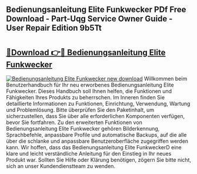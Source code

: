 ## Bedienungsanleitung Elite Funkwecker PDf Free Download - Part-Uqg Service Owner Guide - User Repair Edition 9b5Tt

# <h2><a href="http://df61vb.blite.top/?on=Bedienungsanleitung+Elite+Funkwecker">🔗Download 👉🔴 Bedienungsanleitung Elite Funkwecker</a></h2>

[![Bedienungsanleitung Elite Funkwecker new download](https://i.imgur.com/lujVjoI.png)](http://df61vb.blite.top/?on=Bedienungsanleitung+Elite+Funkwecker)
Willkommen beim Benutzerhandbuch für Ihr neu erworbenes Bedienungsanleitung Elite Funkwecker. Dieses Handbuch soll Ihnen helfen, die Funktionen und Fähigkeiten Ihres Produkts zu beherrschen. Im Inneren finden Sie detaillierte Informationen zu Funktionen, Einrichtung, Verwendung, Wartung und Problemlösung. Bitte überprüfen Sie den Paketinhalt, um sicherzustellen, dass Sie über alle erforderlichen Komponenten verfügen, bevor Sie fortfahren. Zu den erweiterten Funktionen von Bedienungsanleitung Elite Funkwecker gehören Bilderkennung, Sprachbefehle, anpassbare Profile und automatische Backups, auf die alle über die schlanke und anpassbare Benutzeroberfläche zugegriffen werden kann. Wir hoffen, dass das Bedienungsanleitung Elite FunkweckerD eine klare und leicht verständliche Anleitung für den Einstieg in Ihr neues Produkt war. Sollten Sie Hilfe oder Klärung benötigen, zögern Sie bitte nicht, sich an unser Kundendienstteam zu wenden.
